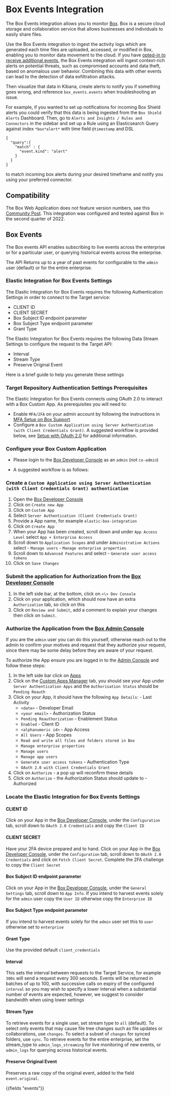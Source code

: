 # Box Events Integration

The Box Events integration allows you to monitor [Box](https://app.box.com/). Box is a secure cloud storage and collaboration service that allows businesses and individuals to easily share files. 

Use the Box Events integration to ingest the activity logs which are generated each time files are uploaded, accessed, or modified in Box, enabling you to monitor data movement to the cloud. If you have [opted-in to receive additional events](https://developer.box.com/guides/events/event-triggers/shield-alert-events/), the Box Events integration will ingest context-rich alerts on potential threats, such as compromised accounts and data theft, based on anomalous user behavior. Combining this data with other events can lead to the detection of data exfiltration attacks.

Then visualize that data in Kibana, create alerts to notify you if something goes wrong, and reference `box_events.events` when troubleshooting an issue.

For example, if you wanted to set up notifications for incoming Box Shield alerts you could verify that this data is being ingested from the `Box Shield Alerts` Dashboard. Then, go to `Alerts and Insights / Rules and Connectors` in the sidebar and set up a Rule using an Elasticsearch Query against index `*box*alert*` with time field `@timestamp` and DSL 

```
{
  "query":{
    "match" : {
      "event.kind": "alert"
    }
  }
}
```

to match incoming box alerts during your desired timeframe and notify you using your preferred connector.

## Compatibility

The Box Web Application does not feature version numbers, see this [Community Post](https://support.box.com/hc/en-us/community/posts/1500000033881/comments/1500000038001). This integration was configured and tested against Box in the second quarter of 2022.

## Box Events

The Box events API enables subscribing to live events across the enterprise or for a particular user, or querying historical events across the enterprise.

The API Returns up to a year of past events for configurable to the `admin` user (default) or for the entire enterprise.

### Elastic Integration for Box Events Settings

The Elastic Integration for Box Events requires the following Authentication Settings in order to connect to the Target service:
  - CLIENT ID
  - CLIENT SECRET
  - Box Subject ID endpoint parameter
  - Box Subject Type endpoint parameter
  - Grant Type

The Elastic Integration for Box Events requires the following Data Stream Settings to configure the request to the Target API:
  - Interval
  - Stream Type
  - Preserve Original Event

Here is a brief guide to help you generate these settings

### Target Repository Authentication Settings Prerequisites
The Elastic Integration for Box Events connects using OAuth 2.0 to interact with a Box Custom App. As prerequisites you will need to:
  - Enable `MFA/2FA` on your admin account by following the instructions in [MFA Setup on Box Support](https://support.box.com/hc/en-us/articles/360043697154-Multi-Factor-Authentication-Set-Up-for-Your-Account)
  - Configure a `Box Custom Application using Server Authentication (with Client Credentials Grant)`. A suggested workflow is provided below, see [Setup with OAuth 2.0](https://developer.box.com/guides/authentication/oauth2/oauth2-setup/) for additional information.

### Configure your Box Custom Application
 - Please login to the [Box Developer Console](https://app.box.com/developers/console) as an `admin` (not `co-admin`)

 - A suggested workflow is as follows:

### Create a `Custom Application using Server Authentication (with Client Credentials Grant) authentication`
  1. Open the [Box Developer Console](https://app.box.com/developers/console)
  2. Click on `Create new App`
  3. Click on `Custom App`
  4. Select `Server Authentication (Client Credentials Grant)`
  5. Provide a App name, for example `elastic-box-integration`
  6. Click on `Create App` 
  7. When your App has been created, scroll down and under `App Access Level` select `App + Enterprise Access`
  8. Scroll down to `Application Scopes` and under `Administrative Actions` select 
    - `Manage users`
    - `Manage enterprise properties`
  9. Scroll down to `Advanced Features` and select 
    - `Generate user access tokens`
  10. Click on `Save Changes`

### Submit the application for Authorization from the [Box Developer Console](https://app.box.com/developers/console)
  1. In the left side bar, at the bottom, click on `<\> Dev Console`
  2. Click on your application, which should now have an extra `Authorization` tab, so click on this
  3. Click on `Review and Submit`, add a comment to explain your changes then click on `Submit`.

### Authorize the Application from the [Box Admin Console](https://app.box.com/master)
If you are the `admin` user you can do this yourself, otherwise reach out to the admin to confirm your motives and request that they authorize your request, since there may be some delay before they are aware of your request.

To authorize the App ensure you are logged in to the [Admin Console](https://app.box.com/master) and follow these steps:

  1. In the left side bar click on [Apps](https://app.box.com/master/settings/apps)
  2. Click on the [Custom Apps Manager](https://app.box.com/master/custom-apps) tab, you should see your App under `Server Authentication Apps` and the `Authorisation Status` should be `Pending Reauth`
  3. Click on your App, it should have the following `App Details`:
    - Last Activity
      - `<date>`
    - Developer Email
      - `<your email>`
    - Authorization Status
      - `Pending Reauthorization`
    - Enablement Status
      - `Enabled`
    - Client ID
      - `<alphanumeric id>`
    - App Access
      - `All Users`
    - App Scopes
      - `Read and write all files and folders stored in Box`
      - `Manage enterprise properties`
      - `Manage users`
      - `Manage app users`
      - `Generate user access tokens`
    - Authentication Type
      - `OAuth 2.0 with Client Credentials Grant`
  4. Click on `Authorize` - a pop up will reconfirm these details
  5. Click on `Authorize` - the Authorization Status should update to 
    - Authorized

### Locate the Elastic Integration for Box Events Settings

#### CLIENT ID
Click on your App in the [Box Developer Console](https://app.box.com/developers/console), under the `Configuration` tab, scroll down to `OAuth 2.0 Credentials` and copy the `Client ID`

####  CLIENT SECRET
Have your 2FA device prepared and to hand. Click on your App in the [Box Developer Console](https://app.box.com/developers/console), under the `Configuration` tab, scroll down to `OAuth 2.0 Credentials` and click on `Fetch Client Secret`. Complete the 2FA challenge to copy the `Client Secret`

####  Box Subject ID endpoint parameter
Click on your App in the [Box Developer Console](https://app.box.com/developers/console), under the `General Settings` tab, scroll down to `App Info`. If you intend to harvest events solely for the `admin` user copy the `User ID` otherwise copy the `Enterprise ID`

####  Box Subject Type endpoint parameter
If you intend to harvest events solely for the `admin` user set this to `user` otherwise set to `enterprise`

####  Grant Type
Use the provided default `client_credentials`

####  Interval
This sets the interval between requests to the Target Service, for example `300s` will send a request every 300 seconds. Events will be returned in batches of up to 100, with successive calls on expiry of the configured `interval` so you may wish to specify a lower interval when a substantial number of events are expected, however, we suggest to consider bandwidth when using lower settings

####  Stream Type
To retrieve events for a single user, set stream type to `all` (default). To select only events that may cause file tree changes such as file updates or collaborations, use `changes`. To select a subset of `changes` for synced folders, use `sync`. To retrieve events for the entire enterprise, set the stream_type to `admin_logs_streaming` for live monitoring of new events, or `admin_logs` for querying across historical events.

####  Preserve Original Event
Preserves a raw copy of the original event, added to the field `event.original`.

{{fields "events"}}
